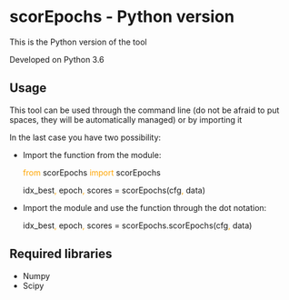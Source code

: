  # scorEpochs - Python version
This is the Python version of the tool

Developed on Python 3.6

## Usage
This tool can be used through the command line (do not be afraid to put spaces, they will be automatically managed) or by importing it

In the last case you have two possibility: 
 - Import the function from the module:
 
   <font color="orange">from</font> scorEpochs <font color="orange">import</font> scorEpochs 
   
   idx_best<font color="orange">,</font> epoch<font color="orange">,</font> scores = scorEpochs(cfg<font color="orange">,</font> data)
       
       
 - Import the module and use the function through the dot notation: 
 
    idx_best<font color="orange">,</font> epoch<font color="orange">,</font> scores = scorEpochs.scorEpochs(cfg<font color="orange">,</font> data)

## Required libraries
 - Numpy
 - Scipy
